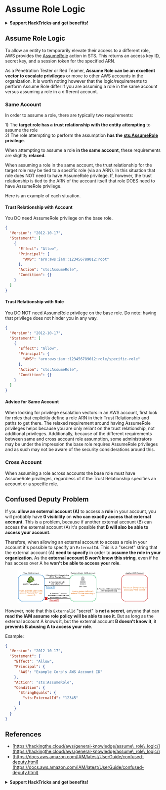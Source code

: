 # Assume Role Logic

<details>

<summary><strong>Support HackTricks and get benefits!</strong></summary>

* If you want to see your **company advertised in HackTricks** or if you want access to the **latest version of the PEASS or download HackTricks in PDF** Check the [**SUBSCRIPTION PLANS**](https://github.com/sponsors/carlospolop)!
* Get the [**official PEASS & HackTricks swag**](https://peass.creator-spring.com)
* Discover [**The PEASS Family**](https://opensea.io/collection/the-peass-family), our collection of exclusive [**NFTs**](https://opensea.io/collection/the-peass-family)
* **Join the** 💬 [**Discord group**](https://discord.gg/hRep4RUj7f) or the [**telegram group**](https://t.me/peass) or **follow** me on **Twitter** 🐦 [**@carlospolopm**](https://twitter.com/carlospolopm)**.**
* **Share your hacking tricks by submitting PRs to the** [**HackTricks**](https://github.com/carlospolop/hacktricks) and [**HackTricks Cloud**](https://github.com/carlospolop/hacktricks-cloud) github repos.

</details>

## Assume Role Logic

To allow an entity to temporarily elevate their access to a different role, AWS provides the [AssumeRole](https://docs.aws.amazon.com/STS/latest/APIReference/API\_AssumeRole.html) action in STS. This returns an access key ID, secret key, and a session token for the specified ARN.

As a Penetration Tester or Red Teamer, **Assume Role can be an excellent vector to escalate privileges** or move to other AWS accounts in the organization. It is worth noting however that the logic/requirements to perform Assume Role differ if you are assuming a role in the same account versus assuming a role in a different account.

### Same Account <a href="#same-account" id="same-account"></a>

In order to assume a role, there are typically two requirements:

1\) The **target role has a trust relationship with the entity attempting** to assume the role\
2\) The role attempting to perform the assumption **has the** [**sts:AssumeRole**](https://docs.aws.amazon.com/cli/latest/reference/sts/assume-role.html) **privilege**.

When attempting to assume a role **in the same account**, these requirements are slightly **relaxed**.

When assuming a role in the same account, the trust relationship for the target role may be tied to a specific role (via an ARN). In this situation that role does NOT need to have AssumeRole privilege. If, however, the trust relationship is tied to the ARN of the account itself that role DOES need to have AssumeRole privilege.

Here is an example of each situation.

#### Trust Relationship with Account <a href="#trust-relationship-with-account" id="trust-relationship-with-account"></a>

You DO need AssumeRole privilege on the base role.

```json
{
  "Version": "2012-10-17",
  "Statement": [
    {
      "Effect": "Allow",
      "Principal": {
        "AWS": "arn:aws:iam::123456789012:root"
      },
      "Action": "sts:AssumeRole",
      "Condition": {}
    }
  ]
}
```

#### Trust Relationship with Role <a href="#trust-relationship-with-role" id="trust-relationship-with-role"></a>

You DO NOT need AssumeRole privilege on the base role. Do note: having that privilege does not hinder you in any way.

```json
{
  "Version": "2012-10-17",
  "Statement": [
    {
      "Effect": "Allow",
      "Principal": {
        "AWS": "arn:aws:iam::123456789012:role/specific-role"
      },
      "Action": "sts:AssumeRole",
      "Condition": {}
    }
  ]
}
```

#### Advice for Same Account <a href="#advice-for-same-account" id="advice-for-same-account"></a>

When looking for privilege escalation vectors in an AWS account, first look for roles that explicitly define a role ARN in their Trust Relationship and paths to get there. The relaxed requirement around having AssumeRole privileges helps because you are only reliant on the trust relationship, not additional privileges. Additionally, because of the different requirements between same and cross account role assumption, some administrators may be under the impression the base role requires AssumeRole privileges and as such may not be aware of the security considerations around this.

### Cross Account <a href="#cross-account" id="cross-account"></a>

When assuming a role across accounts the base role must have AssumeRole privileges, regardless of if the Trust Relationship specifies an account or a specific role.

## Confused Deputy Problem

If you **allow an external account (A)** to access a **role** in your account, you will probably have **0 visibility** on **who can exactly access that external account**. This is a problem, because if another external account (B) can access the external account (A) it's possible that **B will also be able to access your account**.

Therefore, when allowing an external account to access a role in your account it's possible to specify an `ExternalId`. This is a "secret" string that the external account (A) **need to specify** in order to **assume the role in your organization**. As the **external account B won't know this string**, even if he has access over A he **won't be able to access your role**.

<figure><img src="../../../.gitbook/assets/image (1).png" alt=""><figcaption></figcaption></figure>

However, note that this `ExternalId` "secret" is **not a secret**, anyone that can **read the IAM assume role policy will be able to see it**. But as long as the external account A knows it, but the external account **B doesn't know it**, it **prevents B abusing A to access your role**.

Example:

```json
{
  "Version": "2012-10-17",
  "Statement": {
    "Effect": "Allow",
    "Principal": {
      "AWS": "Example Corp's AWS Account ID"
    },
    "Action": "sts:AssumeRole",
    "Condition": {
      "StringEquals": {
        "sts:ExternalId": "12345"
      }
    }
  }
}
```

## References

* [https://hackingthe.cloud/aws/general-knowledge/assume\_role\_logic/](https://hackingthe.cloud/aws/general-knowledge/assume\_role\_logic/)
* [https://docs.aws.amazon.com/IAM/latest/UserGuide/confused-deputy.html](https://docs.aws.amazon.com/IAM/latest/UserGuide/confused-deputy.html)

<details>

<summary><strong>Support HackTricks and get benefits!</strong></summary>

* If you want to see your **company advertised in HackTricks** or if you want access to the **latest version of the PEASS or download HackTricks in PDF** Check the [**SUBSCRIPTION PLANS**](https://github.com/sponsors/carlospolop)!
* Get the [**official PEASS & HackTricks swag**](https://peass.creator-spring.com)
* Discover [**The PEASS Family**](https://opensea.io/collection/the-peass-family), our collection of exclusive [**NFTs**](https://opensea.io/collection/the-peass-family)
* **Join the** 💬 [**Discord group**](https://discord.gg/hRep4RUj7f) or the [**telegram group**](https://t.me/peass) or **follow** me on **Twitter** 🐦 [**@carlospolopm**](https://twitter.com/carlospolopm)**.**
* **Share your hacking tricks by submitting PRs to the** [**HackTricks**](https://github.com/carlospolop/hacktricks) and [**HackTricks Cloud**](https://github.com/carlospolop/hacktricks-cloud) github repos.

</details>
